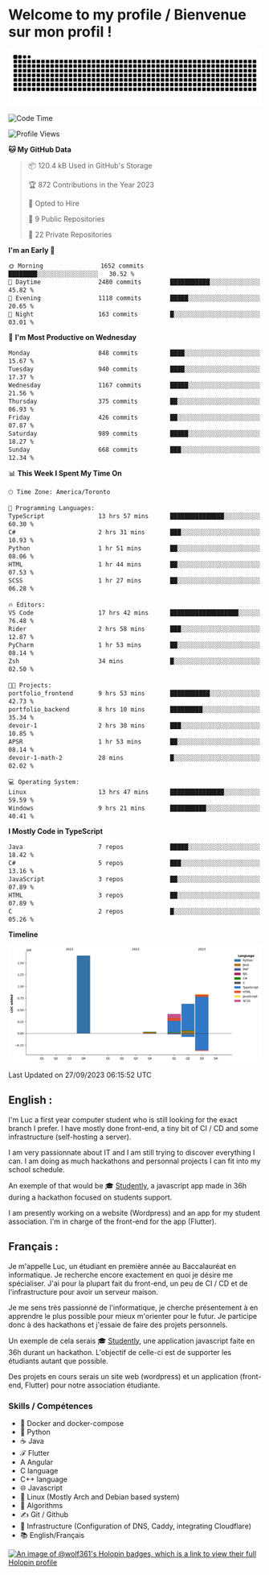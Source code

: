# Welcome to my profile / Bienvenue sur mon profil !

![snake gif](https://github.com/wolf-361/wolf-361/blob/output/github-contribution-grid-snake.svg)

<!--START_SECTION:waka-->
![Code Time](http://img.shields.io/badge/Code%20Time-363%20hrs%2032%20mins-blue)

![Profile Views](http://img.shields.io/badge/Profile%20Views-0-blue)

**🐱 My GitHub Data** 

> 📦 120.4 kB Used in GitHub's Storage 
 > 
> 🏆 872 Contributions in the Year 2023
 > 
> 💼 Opted to Hire
 > 
> 📜 9 Public Repositories 
 > 
> 🔑 22 Private Repositories 
 > 
**I'm an Early 🐤** 

```text
🌞 Morning                1652 commits        ████████░░░░░░░░░░░░░░░░░   30.52 % 
🌆 Daytime                2480 commits        ███████████░░░░░░░░░░░░░░   45.82 % 
🌃 Evening                1118 commits        █████░░░░░░░░░░░░░░░░░░░░   20.65 % 
🌙 Night                  163 commits         █░░░░░░░░░░░░░░░░░░░░░░░░   03.01 % 
```
📅 **I'm Most Productive on Wednesday** 

```text
Monday                   848 commits         ████░░░░░░░░░░░░░░░░░░░░░   15.67 % 
Tuesday                  940 commits         ████░░░░░░░░░░░░░░░░░░░░░   17.37 % 
Wednesday                1167 commits        █████░░░░░░░░░░░░░░░░░░░░   21.56 % 
Thursday                 375 commits         ██░░░░░░░░░░░░░░░░░░░░░░░   06.93 % 
Friday                   426 commits         ██░░░░░░░░░░░░░░░░░░░░░░░   07.87 % 
Saturday                 989 commits         █████░░░░░░░░░░░░░░░░░░░░   18.27 % 
Sunday                   668 commits         ███░░░░░░░░░░░░░░░░░░░░░░   12.34 % 
```


📊 **This Week I Spent My Time On** 

```text
🕑︎ Time Zone: America/Toronto

💬 Programming Languages: 
TypeScript               13 hrs 57 mins      ███████████████░░░░░░░░░░   60.30 % 
C#                       2 hrs 31 mins       ███░░░░░░░░░░░░░░░░░░░░░░   10.93 % 
Python                   1 hr 51 mins        ██░░░░░░░░░░░░░░░░░░░░░░░   08.06 % 
HTML                     1 hr 44 mins        ██░░░░░░░░░░░░░░░░░░░░░░░   07.53 % 
SCSS                     1 hr 27 mins        ██░░░░░░░░░░░░░░░░░░░░░░░   06.28 % 

🔥 Editors: 
VS Code                  17 hrs 42 mins      ███████████████████░░░░░░   76.48 % 
Rider                    2 hrs 58 mins       ███░░░░░░░░░░░░░░░░░░░░░░   12.87 % 
PyCharm                  1 hr 53 mins        ██░░░░░░░░░░░░░░░░░░░░░░░   08.14 % 
Zsh                      34 mins             █░░░░░░░░░░░░░░░░░░░░░░░░   02.50 % 

🐱‍💻 Projects: 
portfolio_frontend       9 hrs 53 mins       ███████████░░░░░░░░░░░░░░   42.73 % 
portfolio_backend        8 hrs 10 mins       █████████░░░░░░░░░░░░░░░░   35.34 % 
devoir-1                 2 hrs 30 mins       ███░░░░░░░░░░░░░░░░░░░░░░   10.85 % 
APSR                     1 hr 53 mins        ██░░░░░░░░░░░░░░░░░░░░░░░   08.14 % 
devoir-1-math-2          28 mins             █░░░░░░░░░░░░░░░░░░░░░░░░   02.02 % 

💻 Operating System: 
Linux                    13 hrs 47 mins      ███████████████░░░░░░░░░░   59.59 % 
Windows                  9 hrs 21 mins       ██████████░░░░░░░░░░░░░░░   40.41 % 
```

**I Mostly Code in TypeScript** 

```text
Java                     7 repos             █████░░░░░░░░░░░░░░░░░░░░   18.42 % 
C#                       5 repos             ███░░░░░░░░░░░░░░░░░░░░░░   13.16 % 
JavaScript               3 repos             ██░░░░░░░░░░░░░░░░░░░░░░░   07.89 % 
HTML                     3 repos             ██░░░░░░░░░░░░░░░░░░░░░░░   07.89 % 
C                        2 repos             █░░░░░░░░░░░░░░░░░░░░░░░░   05.26 % 
```



**Timeline**

![Lines of Code chart](https://raw.githubusercontent.com/wolf-361/wolf-361/main/assets/bar_graph.png)


 Last Updated on 27/09/2023 06:15:52 UTC
<!--END_SECTION:waka-->

## English : 

I'm Luc a first year computer student who is still looking for the exact branch I prefer. I have mostly done front-end, a tiny bit of CI / CD and some infrastructure (self-hosting a server).

I am very passionnate about IT and I am still trying to discover everything I can. I am doing as much hackathons and personnal projects I can fit into my school schedule.

An exemple of that would be 🎓 [Studently](https://github.com/wolf-361/Studently-CodeJam12), a javascript app made in 36h during a hackathon focused on students support.

I am presently working on a website (Wordpress) and an app for my student association. I'm in charge of the front-end for the app (Flutter).

## Français :

Je m'appelle Luc, un étudiant en première année au Baccalauréat en informatique. Je recherche encore exactement en quoi je désire me spécialiser. J'ai pour la plupart fait du front-end, un peu de CI / CD et de l'infrastructure pour avoir un serveur maison.

Je me sens très passionné de l'informatique, je cherche présentement à en apprendre le plus possible pour mieux m'orienter pour le futur. Je participe donc à des hackathons et j'essaie de faire des projets personnels.

Un exemple de cela serais 🎓 [Studently](https://github.com/wolf-361/Studently-CodeJam12), une application javascript faite en 36h durant un hackathon. L'objectif de celle-ci est de supporter les étudiants autant que possible.

Des projets en cours serais un site web (wordpress) et un application (front-end, Flutter) pour notre association étudiante.

###  Skills / Compétences

* 🐋 Docker and docker-compose
* 🐍 Python
* ☕ Java
* ℱ Flutter
* A Angular
* C language
* C++ language
* 🌐 Javascript
* 🐧 Linux (Mostly Arch and Debian based system)
* 🧩 Algorithms
* ✍️ Git / Github
* 📜 Infrastructure (Configuration of DNS, Caddy, integrating Cloudflare)
* 📚 English/Français

[![An image of @wolf361's Holopin badges, which is a link to view their full Holopin profile](https://holopin.me/wolf361)](https://holopin.io/@wolf361)



